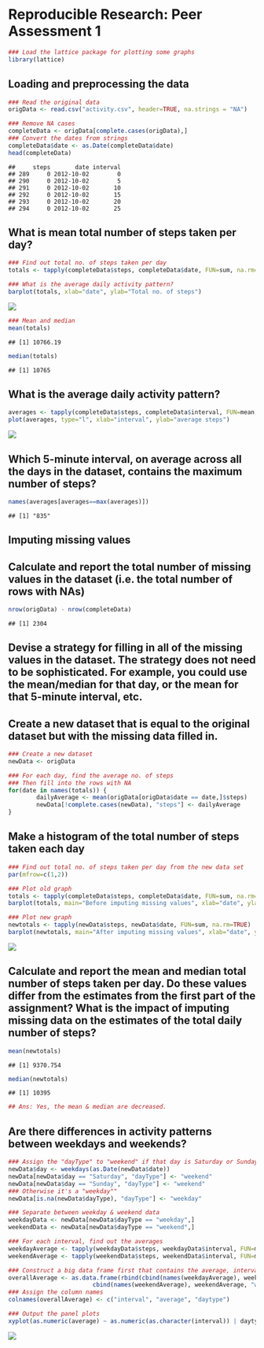 # Reproducible Research: Peer Assessment 1


```r
### Load the lattice package for plotting some graphs
library(lattice)
```

## Loading and preprocessing the data

```r
### Read the original data
origData <- read.csv("activity.csv", header=TRUE, na.strings = "NA")

### Remove NA cases
completeData <- origData[complete.cases(origData),]
### Convert the dates from strings
completeData$date <- as.Date(completeData$date)
head(completeData)
```

```
##     steps       date interval
## 289     0 2012-10-02        0
## 290     0 2012-10-02        5
## 291     0 2012-10-02       10
## 292     0 2012-10-02       15
## 293     0 2012-10-02       20
## 294     0 2012-10-02       25
```

## What is mean total number of steps taken per day?

```r
### Find out total no. of steps taken per day
totals <- tapply(completeData$steps, completeData$date, FUN=sum, na.rm=TRUE)

### What is the average daily activity pattern?
barplot(totals, xlab="date", ylab="Total no. of steps")
```

![](PA1_template_files/figure-html/unnamed-chunk-2-1.png)<!-- -->

```r
### Mean and median
mean(totals)
```

```
## [1] 10766.19
```

```r
median(totals)
```

```
## [1] 10765
```

## What is the average daily activity pattern?

```r
averages <- tapply(completeData$steps, completeData$interval, FUN=mean, na.rm=TRUE)
plot(averages, type="l", xlab="interval", ylab="average steps")
```

![](PA1_template_files/figure-html/unnamed-chunk-3-1.png)<!-- -->

## Which 5-minute interval, on average across all the days in the dataset, contains the maximum number of steps?

```r
names(averages[averages==max(averages)])
```

```
## [1] "835"
```

## Imputing missing values
## Calculate and report the total number of missing values in the dataset (i.e. the total number of rows with NAs)

```r
nrow(origData) - nrow(completeData)
```

```
## [1] 2304
```

## Devise a strategy for filling in all of the missing values in the dataset. The strategy does not need to be sophisticated. For example, you could use the mean/median for that day, or the mean for that 5-minute interval, etc.
## Create a new dataset that is equal to the original dataset but with the missing data filled in.

```r
### Create a new dataset
newData <- origData

### For each day, find the average no. of steps
### Then fill into the rows with NA
for(date in names(totals)) {
        dailyAverage <- mean(origData[origData$date == date,]$steps)
        newData[!complete.cases(newData), "steps"] <- dailyAverage
}
```

## Make a histogram of the total number of steps taken each day


```r
### Find out total no. of steps taken per day from the new data set
par(mfrow=c(1,2))

### Plot old graph
totals <- tapply(completeData$steps, completeData$date, FUN=sum, na.rm=TRUE)
barplot(totals, main="Before imputing missing values", xlab="date", ylab="Total no. of steps")

### Plot new graph
newtotals <- tapply(newData$steps, newData$date, FUN=sum, na.rm=TRUE)
barplot(newtotals, main="After imputing missing values", xlab="date", ylab="Total no. of steps")
```

![](PA1_template_files/figure-html/unnamed-chunk-7-1.png)<!-- -->

## Calculate and report the mean and median total number of steps taken per day. Do these values differ from the estimates from the first part of the assignment? What is the impact of imputing missing data on the estimates of the total daily number of steps?


```r
mean(newtotals)
```

```
## [1] 9370.754
```

```r
median(newtotals)
```

```
## [1] 10395
```

```r
## Ans: Yes, the mean & median are decreased.
```

## Are there differences in activity patterns between weekdays and weekends?

```r
### Assign the "dayType" to "weekend" if that day is Saturday or Sunday
newData$day <- weekdays(as.Date(newData$date))
newData[newData$day == "Saturday", "dayType"] <- "weekend"
newData[newData$day == "Sunday", "dayType"] <- "weekend"
### Otherwise it's a "weekday""
newData[is.na(newData$dayType), "dayType"] <- "weekday"

### Separate between weekday & weekend data
weekdayData <- newData[newData$dayType == "weekday",]
weekendData <- newData[newData$dayType == "weekend",]

### For each interval, find out the averages
weekdayAverage <- tapply(weekdayData$steps, weekdayData$interval, FUN=mean)
weekendAverage <- tapply(weekendData$steps, weekendData$interval, FUN=mean)

### Construct a big data frame first that contains the average, interval & day-type
overallAverage <- as.data.frame(rbind(cbind(names(weekdayAverage), weekdayAverage, "weekday"), 
                        cbind(names(weekendAverage), weekendAverage, "weekend")))
### Assign the column names
colnames(overallAverage) <- c("interval", "average", "daytype")

### Output the panel plots
xyplot(as.numeric(average) ~ as.numeric(as.character(interval)) | daytype, data=overallAverage, type='l', layout=c(1, 2), xlab="interval", ylab="average steps")
```

![](PA1_template_files/figure-html/unnamed-chunk-9-1.png)<!-- -->
